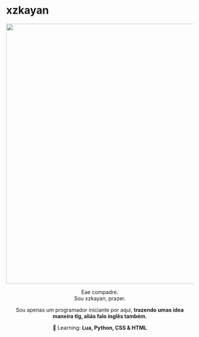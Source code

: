 # xzkayan

 <div align="center"> 
 <img src="https://github.com/KayanKristin1/xzkayan/assets/111652586/682c41c8-48ed-4872-9545-59da91155343" width="700px" />
 </div>
 
<p align="center">
 Eae compadre. <br>Sou xzkayan, prazer. <br/>
</p>

<p align="center">
 Sou apenas um programador iniciante por aqui, <strong>trazendo umas idea maneira tlg, aliás falo inglês também. </strong>
</p>

<p align="center">
  🚀  Learning: <strong> Lua, Python, CSS & HTML </strong>
</p>
